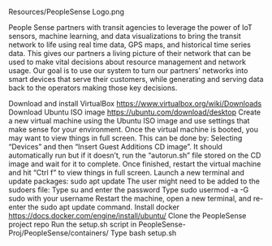 Resources/PeopleSense Logo.png

People Sense partners with transit agencies to leverage the power of IoT sensors, machine learning, and data visualizations to bring the transit network to life using real time data, GPS maps, and historical time series data.  This gives our partners a living picture of their network that can be used to make vital decisions about resource management and network usage. Our goal is to use our system to turn our partners’ networks into smart devices that serve their customers, while generating and serving data back to the operators making those key decisions.

Download and install VirtualBox https://www.virtualbox.org/wiki/Downloads
Download Ubuntu ISO image https://ubuntu.com/download/desktop
Create a new virtual machine using the Ubuntu ISO image and use settings that make sense for your environment.
Once the virtual machine is booted, you may want to view things in full screen. This can be done by:
Selecting “Devices” and then “Insert Guest Additions CD image”.
It should automatically run but if it doesn’t, run the “autorun.sh” file stored on the CD image and wait for it to complete.
Once finished, restart the virtual machine and hit “Ctrl f” to view things in full screen.
Launch a new terminal and update packages: sudo apt update
The user might need to be added to the sudoers file:
Type su and enter the password
Type sudo usermod -a -G sudo <username> with your username
Restart the machine, open a new terminal, and re-enter the sudo apt update command.
Install docker https://docs.docker.com/engine/install/ubuntu/
Clone the PeopleSense project repo
Run the setup.sh script in PeopleSense-Proj/PeopleSense/containers/
Type bash setup.sh

